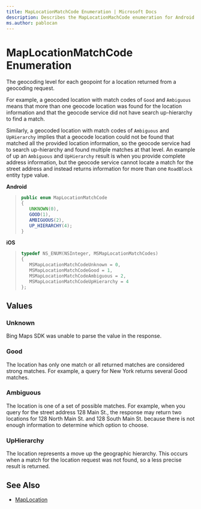 ```yaml
---
title: MapLocationMatchCode Enumeration | Microsoft Docs
description: Describes the MapLocationMachCode enumeration for Android and iOS and provides the enumeration's values and additional references.
ms.author: pablocan
---
```


# MapLocationMatchCode Enumeration

The geocoding level for each geopoint for a location returned from a geocoding request.

For example, a geocoded location with match codes of `Good` and `Ambiguous` means that more than one geocode location was found for the location information and that the geocode service did not have search up-hierarchy to find a match.

Similarly, a geocoded location with match codes of `Ambiguous` and `UpHierarchy` implies that a geocode location could not be found that matched all the provided location information, so the geocode service had to search up-hierarchy and found multiple matches at that level. An example of up an `Ambiguous` and `UpHierarchy` result is when you provide complete address information, but the geocode service cannot locate a match for the street address and instead returns information for more than one `RoadBlock` entity type value.

**Android**

>```java
>public enum MapLocationMatchCode
>{
>    UNKNOWN(0),
>    GOOD(1),
>    AMBIGUOUS(2),
>    UP_HIERARCHY(4);
>}
>```

**iOS**

>```objectivec
>typedef NS_ENUM(NSInteger, MSMapLocationMatchCodes)
>{
>    MSMapLocationMatchCodeUnknown = 0,
>    MSMapLocationMatchCodeGood = 1,
>    MSMapLocationMatchCodeAmbiguous = 2,
>    MSMapLocationMatchCodeUpHierarchy = 4
>};
>```

## Values

### Unknown

Bing Maps SDK was unable to parse the value in the response.

### Good

The location has only one match or all returned matches are considered strong matches. For example, a query for New York returns several Good matches.

### Ambiguous

The location is one of a set of possible matches. For example, when you query for the street address 128 Main St., the response may return two locations for 128 North Main St. and 128 South Main St. because there is not enough information to determine which option to choose.

### UpHierarchy

The location represents a move up the geographic hierarchy. This occurs when a match for the location request was not found, so a less precise result is returned.

## See Also

* [MapLocation](MapLocation-class.md)

